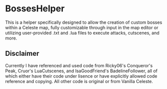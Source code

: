 # BossesHelper

This is a helper specifically designed to allow the creation of custom bosses within a Celeste map, fully customizable through input in the map editor or utilizing user-provided .txt and .lua files to execute attacks, cutscenes, and more.

## Disclaimer

Currently I have referenced and used code from Ricky06's Conqueror's Peak, Cruor's LuaCutscenes, and IsaGoodFriend's BadelineFollower, all of which either have their code under lisence or have explicitly allowed code reference and copying. All other code is original or from Vanilla Celeste.
